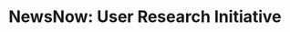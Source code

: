 ---
title: "NewsNow: User Research Initiative"
hero: /img/pexels-picjumbocom-196644.jpg
thumb: /img/pexels-picjumbocom-196644.jpg
category: UX Research
year: 2020
description: Uncovering who actually used a 25-year-old platform - and what they really wanted
meta_description: How I conducted NewsNow's first user research in 25 years, surveying 6000+ users across three continents
impact: >-
  Through the course of this project, I helped NewsNow to make product decisions based on real data from their global user base and to use this data to inform qualitative design decisions. I also established ongoing research as core capability, directly informing the redesign strategy and all subsequent product development.
summary: >-
  After 25 years, NewsNow had millions of users, but they knew they had been leaning on assumptions about who these people actually were. Since we were planning a major product overhaul, it was about time we really got to know the people who use our product.

  
  **My role:** I built the company's first user research programme from scratch - designing and deploying a site-wide survey, analysing 6000+ responses, conducting moderated interviews across three continents, and establishing research operations as an ongoing capability.


  **The scale:** Survey responses across the UK, US, and Nigeria. Interviews with users ranging from corporate executives to teenagers on 3G connections.
background: >-
  Twenty-five years of product decisions had been based on A/B test results, voluntary feedback, and educated guesses from the engineering team. This was a valuable starting point. However, we were planning the largest redesign in the company's history, so it was time to really understand the people we served. There was strong appetite within the team - including senior management, editorial, and development - to better understand our users. I put together a plan and advocated for human-centred design principles as part of a more efficient and effective product lifecycle.
goals: >-
  I had three clear objectives:

  
  1. **Identify core readership demographics** - who actually uses NewsNow, their motivations, and contexts

  2. **Test our new design concepts** with real users before launch to ensure it was rock-solid  

  3. **Build research capabilities** that would outlast this single project and inform future development

  
  The challenge: doing this for a global platform with no existing research infrastructure, no user database, and no established relationship with our community.
method: >-
  I implemented this initiative through my own adaptation of Design Thinking methodology. The reason for not following the *Empathise, Define, Ideate, Prototype, Test* process to the letter was that the product wasn't yet in a state conducive to iterative product design. We were mid-redesign, developing a new design system to pave the way for iterative workflow, but we needed to ensure the new design would be well-received and that major potential pain points could be worked out prior to release.


  ### Data Gathering: The Survey

  
  I launched a site-wide demographic survey targeting random users via Hotjar, asking broad questions about interests, usage habits, age, gender, location, and general news reading habits. The goal: identify both the general demographic makeup of our existing userbase and NewsNow's place within their news diet.


  I was also able to gather additional metadata for each submission - which pages users submitted from, device information, and responses from users who didn't complete the full survey (useful for checking selection/response bias).

  
  Within a few weeks, we accumulated over 6000 surveys.

  
  I also used Hotjar to generate heatmaps across different topic categories to understand how users on different topics might behave differently from one another, and gathered quantitative data from Google Analytics to understand device/browser/OS distribution, usage habits, and behaviour.

  
  ### Analysis: Three Platforms, Not One

  
  I spent significant time processing the 6000 responses in Google Sheets, slicing the data various ways and looking for patterns that might help uncover segments within the userbase. I weighted responses by geography and device category, using Google Analytics data from the survey period as a source of truth for calculating weights.


  We already knew from analytics that we had users in the UK, US, and Nigeria. What we didn't understand was how differently they used the site and why.


  Upon applying weights and segmenting by country, I discovered vastly different distributions of age, topical interests, and device usage between the three groups. The demographics in each segment appeared narrow - we were appealing to specific age ranges and interest categories in each country that were distinct from one another.


  To validate this, I referenced publicly available data regarding online news readership from Ofcom, Pew Research, Statista, and SimilarWeb. By checking our data against these broader demographic insights, I confirmed the boundaries of our users' segmentation and identified prominent demographics in the wider population (both UK and US) that were underrepresented in the NewsNow userbase.


  **UK users:** Our UK users skewed towards an older demographic, and whilst they were predominantly mobile users, they had higher desktop usage than other segments. They were obsessed with football, using NewsNow to scan dense lists of headlines covering everything from FA Cup finals to granular local team updates. Politics and business were important to them, but supplementary to football.


  **US users:** Our US users were of all different ages. They tended towards mobile usage and had broader interests. These were general news consumers interested in politics, business, entertainment, and American sports coverage. They wanted balanced news consumption across multiple topics.


  **Nigerian users:** Our Nigerian users were younger and exclusively mobile, accessing the site on feature phones via Opera Mini with extreme data saving enabled. They were obsessed with British football - they found better Premier League coverage through our aggregation than local sites - and also followed Nigerian politics and entertainment news closely. They needed lightweight experiences that worked on limited data plans for following both their own national news and football.


  UK users wanted to obsessively analyse every football development through compact, dense layouts. Nigerian users needed lightweight experiences for Opera Mini, so they could get their national news, as well as football. US users wanted balanced consumption across multiple topics.


  Based on my analysis of survey results, analytics data, and third-party data, I crafted personas representative of our core users. In addition, based on demographics I'd found to be under-represented, I created additional personas for our target demographics - with the goal of better serving these groups and subsequently growing and diversifying the NewsNow userbase.


  I created a full write-up of the findings, including methodology, data and charts, sources, and a summary of results, which I presented to the wider team.

  
  ### The Interviews

  
  Through our earlier demographic survey and through dedicated research participant recruitment services like UserInterviews.com, I recruited participants representing all key segments for 30-minute moderated, recorded sessions.


  I led all the interviews, with a junior designer I was managing observing and keeping notes. The methodology was semi-structured interviews - offering a relaxed atmosphere and opportunity to build rapport whilst ensuring all talking points were covered.


  **The process for each interview:**


  First, I'd understand more about the participant - their interests, hobbies, news-reading habits, and day-to-day life to understand how our product fit into their routines. Then I'd show them the product and ask for first impressions and gut feelings about the overall look, feel, and utility.


  Beyond that, participants were free to explore and were asked to vocalise their thoughts and actions. I'd answer questions, note potential pain points, and occasionally offer guidance - either to ensure we covered all talking points or to help if they got stuck.


  At the end, I'd sit down with the junior designer for a general recap, collating notes and tagging points of interest in the recording.


  **Instead of static mockups, users tested our working staging site** built in Vue.js with real data. While it was far from full feature-parity, it was leagues ahead of a Figma prototype and caught complexity that static prototypes would have missed.


  Once all interviews were complete, I led the creation of a findings summary and a highlights reel containing the most interesting clips from our recordings, grouped into categories. This gave colleagues and management a quick glimpse into participant responses without requiring them to watch hours of footage.
results: >-
  The research fundamentally changed how NewsNow made product decisions. Key discoveries:


  * Our "global" platform was actually three distinct regional products with different needs
  
  * Users weren't anti-change - they were anti-losing-functionality
  
  * Mobile usage patterns varied dramatically by geography and available infrastructure
  
  * Power users had sophisticated workflows we'd never documented - and many of these "edge cases" actually represented entire segments of communities

  
  The insights directly informed our redesign strategy. We established ongoing research as core capability, moving from assumptions to evidence-based design.


  For the first time, we were able to understand and empathise with the NewsNow userbase in a direct and immediate way. We learnt which parts of our new product were working well (in some cases even better than expected), and which parts needed improvement. We gained better understanding of how our product fit into the wider industry, how users interpreted the brand against competitors, and how we might better serve a more diverse range of people in the future.


  Some of our initial expectations were challenged. For example, we had originally intended to modulate the density layout mode to tailor it to the topic, but it actually turned out that it was really the user segments that had consensus in terms of what they would prefer, even when segments of users had overlapping topics.


  **Looking back:** The overall results were enlightening, challenging, and extremely positive. I successfully introduced complementary, strength-based research and testing processes that laid the foundation for human-centred design principles. This initiative gave our users a seat at the table for the first time in 25 years, and established a more effective product lifecycle going forward.
---